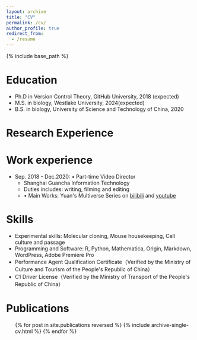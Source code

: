 ```yaml
---
layout: archive
title: "CV"
permalink: /cv/
author_profile: true
redirect_from:
  - /resume
---
```



{% include base_path %}

Education
======
* Ph.D in Version Control Theory, GitHub University, 2018 (expected)
* M.S. in biology, Westlake University, 2024(expected)
* B.S. in biology, University of Science and Technology of China, 2020

Research Experience
======


Work experience
======
* Sep. 2018 - Dec.2020: •	Part-time Video Director
  * Shanghai Guancha Information Technology
  * Duties includes: writing, filming and editing
  * •	Main Works: Yuan's Multiverse Series on [bilibili](https://space.bilibili.com/419501714) and [youtube](https://www.youtube.com/@TechSignal2023)
  
Skills
======
* Experimental skills: Molecular cloning,  Mouse housekeeping, Cell culture and passage
* Programming and Software: R, Python, Mathematica, Origin, Markdown, WordPress, Adobe Premiere Pro
* Performance Agent Qualification Certificate（Verified by the Ministry of Culture and Tourism of the People's Republic of China）
* C1 Driver License（Verified by the Ministry of Transport of the People's Republic of China）


Publications
======
  <ul>{% for post in site.publications reversed %}
    {% include archive-single-cv.html %}
  {% endfor %}</ul>

